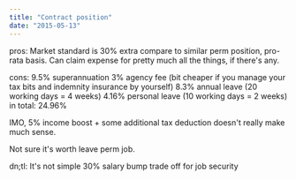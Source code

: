 ```yaml
---
title: "Contract position"
date: "2015-05-13"
---
```


pros: Market standard is 30% extra compare to similar perm position, pro-rata basis. Can claim expense for pretty much all the things, if there's any.

cons: 9.5% superannuation 3% agency fee (bit cheaper if you manage your tax bits and indemnity insurance by yourself) 8.3% annual leave (20 working days = 4 weeks) 4.16% personal leave (10 working days = 2 weeks) in total: 24.96%

IMO, 5% income boost + some additional tax deduction doesn't really make much sense.

Not sure it's worth leave perm job.

dn;tl: It's not simple 30% salary bump trade off for job security

